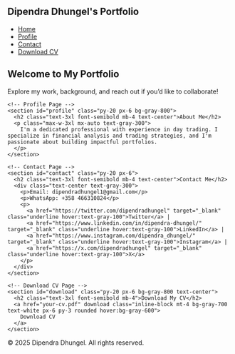 <!DOCTYPE html>
<html lang="en" class="bg-gray-900 text-white">
<head>
  <meta charset="UTF-8">
  <meta name="viewport" content="width=device-width, initial-scale=1.0">
  <title>Dark Portfolio</title>
  <script src="https://cdn.tailwindcss.com"></script>
</head>
<body class="min-h-screen flex flex-col bg-gray-900 text-white">
  <!-- Navigation -->
  <nav class="bg-gray-800 shadow-lg">
    <div class="max-w-7xl mx-auto px-4 py-4 flex justify-between items-center">
      <h1 class="text-2xl font-bold text-white">Dipendra Dhungel's Portfolio</h1>
      <ul class="flex space-x-6">
        <li><a href="#home" class="hover:text-gray-300">Home</a></li>
        <li><a href="#profile" class="hover:text-gray-300">Profile</a></li>
        <li><a href="#contact" class="hover:text-gray-300">Contact</a></li>
        <li><a href="#download" class="hover:text-gray-300">Download CV</a></li>
      </ul>
    </div>
  </nav>

  <!-- Pages -->
  <main class="flex-grow">
    <!-- Home Page -->
    <section id="home" class="py-20 px-6 text-center">
      <h2 class="text-4xl font-semibold mb-4">Welcome to My Portfolio</h2>
      <p class="text-lg text-gray-300">Explore my work, background, and reach out if you’d like to collaborate!</p>
    </section>

    <!-- Profile Page -->
    <section id="profile" class="py-20 px-6 bg-gray-800">
      <h2 class="text-3xl font-semibold mb-4 text-center">About Me</h2>
      <p class="max-w-3xl mx-auto text-gray-300">
        I'm a dedicated professional with experience in day trading. I specialize in financial analysis and trading strategies, and I'm passionate about building impactful portfolios.
      </p>
    </section>

    <!-- Contact Page -->
    <section id="contact" class="py-20 px-6">
      <h2 class="text-3xl font-semibold mb-4 text-center">Contact Me</h2>
      <div class="text-center text-gray-300">
        <p>Email: dipendradhungel1@gmail.com</p>
        <p>WhatsApp: +358 466310824</p>
        <p>
          <a href="https://twitter.com/dipendradhungel" target="_blank" class="underline hover:text-gray-100">Twitter</a> |
          <a href="https://www.linkedin.com/in/dipendra-dhungel/" target="_blank" class="underline hover:text-gray-100">LinkedIn</a> |
          <a href="https://www.instagram.com/dipendra_dhungel/" target="_blank" class="underline hover:text-gray-100">Instagram</a> |
          <a href="https://x.com/dipendradhungel" target="_blank" class="underline hover:text-gray-100">X</a>
        </p>
      </div>
    </section>

    <!-- Download CV Page -->
    <section id="download" class="py-20 px-6 bg-gray-800 text-center">
      <h2 class="text-3xl font-semibold mb-4">Download My CV</h2>
      <a href="your-cv.pdf" download class="inline-block mt-4 bg-gray-700 text-white px-6 py-3 rounded hover:bg-gray-600">
        Download CV
      </a>
    </section>
  </main>

  <!-- Footer -->
  <footer class="bg-gray-900 text-center py-4 text-gray-400">
    &copy; 2025 Dipendra Dhungel. All rights reserved.
  </footer>
</body>
</html>
